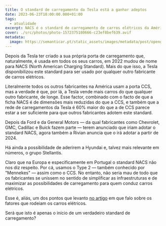 ```yaml
---
title: O standard de carregamento da Tesla está a ganhar adeptos
date: 2023-06-23T18:00:00.000+01:00
tags:
  - atualidade
excerpt: NACS é o standard de carregamento de carros elétricos da América do Norte desenvolvido pela Tesla. Depois da Ford e da GM terem adotado este standard, há mais quem o queira fazer.
cover: ./src/photos/photo-1572375180666-c23ef8bef639.avif
metadata:
  image: https://semanticar.pt/static_assets/images/metadata/post/opengraph-nacs-tesla-and-others.jpg
---
```


Depois da Tesla ter criado a sua própria porta de carregamento que, naturalmente, é usada em todos os seus carros, em 2022 mudou de nome para NACS (North American Charging Standard). Mais do que isso, a Tesla disponibilizou este standard para ser usado por qualquer outro fabricante de carros elétricos.

Literalmente todos os outros fabricantes na América usam a porta CCS, mas a verdade é que, por lá, a Tesla vende mais carros do que qualquer outro fabricante, de longe. Esse factor, combinado com o facto de que a ficha NACS é de dimensões mais reduzidas do que a CCS, e também que a rede de carregamentos da Tesla é 60% maior do que a de CCS parece estar a ser suficiente para que outros fabricantes adotem este standard.

Depois da Ford e da General Motors — da qual fabricantes como Chevrolet, GMC, Cadillac e Buick fazem parte — terem anunciado que iriam adotar o standard NACS, agora também a Rivian anuncia que o irá adotar a partir de 2024.

Há ainda a possibilidade de aderirem a Hyundai e, talvez mais relevante em números, o grupo Stellantis.

Claro que na Europa e especificamente em Portugal o standard NACS não nos diz respeito. Por cá, usamos o Type 2 — também conhecido por "Mennekes" — assim como o CCS. No entanto, não seria mau de todo que os fabricantes se unissem no sentido de simplificar as infraestruturas e de maximizar as possibilidades de carregamento para quem conduz carros elétricos.

Esse é, aliás, um dos pontos que levanto [no artigo](/opiniao/serao-os-carros-electricos-muito-avancados-para-os-nossos-tempos/) em que falo sobre os fatores que rodeiam os carros elétricos.

Será que isto é apenas o início de um verdadeiro standard de carregamento?
